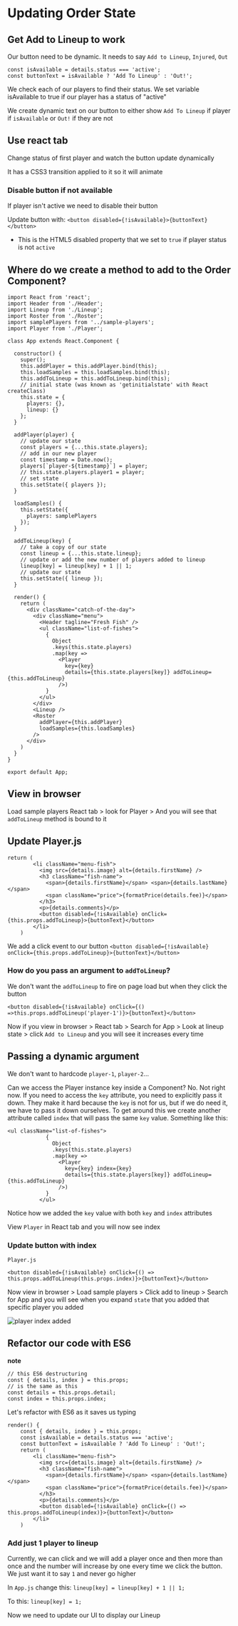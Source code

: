 # Updating Order State

## Get Add to Lineup to work
Our button need to be dynamic. It needs to say `Add to Lineup`, `Injured`, `Out`

```
const isAvailable = details.status === 'active';
const buttonText = isAvailable ? 'Add To Lineup' : 'Out!';
```

We check each of our players to find their status. We set variable isAvailable to true if our player has a status of "active"

We create dynamic text on our button to either show `Add To Lineup` if player if `isAvailable` or `Out!` if they are not

## Use react tab
Change status of first player and watch the button update dynamically

It has a CSS3 transition applied to it so it will animate

### Disable button if not available
If player isn't active we need to disable their button

Update button with: `<button disabled={!isAvailable}>{buttonText}</button>`

* This is the HTML5 disabled property that we set to `true` if player status is not `active`

## Where do we create a method to add to the Order Component?

```
import React from 'react';
import Header from './Header';
import Lineup from './Lineup';
import Roster from './Roster';
import samplePlayers from '../sample-players';
import Player from './Player';

class App extends React.Component {

  constructor() {
    super();
    this.addPlayer = this.addPlayer.bind(this);
    this.loadSamples = this.loadSamples.bind(this);
    this.addToLineup = this.addToLineup.bind(this);
    // initial state (was known as 'getinitialstate' with React createClass)
    this.state = {
      players: {},
      lineup: {}
    };
  }

  addPlayer(player) {
    // update our state
    const players = {...this.state.players};
    // add in our new player
    const timestamp = Date.now();
    players[`player-${timestamp}`] = player;
    // this.state.players.player1 = player;
    // set state
    this.setState({ players });
  }

  loadSamples() {
    this.setState({
      players: samplePlayers
    });
  }

  addToLineup(key) {
    // take a copy of our state
    const lineup = {...this.state.lineup};
    // update or add the new number of players added to lineup
    lineup[key] = lineup[key] + 1 || 1;
    // update our state
    this.setState({ lineup });
  }

  render() {
    return (
      <div className="catch-of-the-day">
        <div className="menu">
          <Header tagline="Fresh Fish" />
          <ul className="list-of-fishes">
            {
              Object
              .keys(this.state.players)
              .map(key =>
                <Player
                  key={key}
                  details={this.state.players[key]} addToLineup={this.addToLineup}
                />)
            }
          </ul>
        </div>
        <Lineup />
        <Roster
          addPlayer={this.addPlayer}
          loadSamples={this.loadSamples}
        />
      </div>
    )
  }
}

export default App;
```

## View in browser
Load sample players
React tab > look for Player > And you will see that `addToLineup` method is bound to it

## Update Player.js

```
return (
        <li className="menu-fish">
          <img src={details.image} alt={details.firstName} />
          <h3 className="fish-name">
            <span>{details.firstName}</span> <span>{details.lastName}</span>
            <span className="price">{formatPrice(details.fee)}</span>
          </h3>
          <p>{details.comments}</p>
          <button disabled={!isAvailable} onClick={this.props.addToLineup}>{buttonText}</button>
        </li>
    )
```

We add a click event to our button `<button disabled={!isAvailable} onClick={this.props.addToLineup}>{buttonText}</button>`

### How do you pass an argument to `addToLineup`?
We don't want the `addToLineup` to fire on page load but when they click the button

`<button disabled={!isAvailable} onClick={() =>this.props.addToLineup('player-1')}>{buttonText}</button>`

Now if you view in browser > React tab > Search for App > Look at lineup state > click `Add to Lineup` and you will see it increases every time

## Passing a dynamic argument
We don't want to hardcode `player-1`, `player-2`...

Can we access the Player instance key inside a Component? No. Not right now.
If you need to access the `key` attribute, you need to explicitly pass it down. They make it hard because the `key` is not for us, but if we do need it, we have to pass it down ourselves. To get around this we create another attribute called `index` that will pass the same `key` value. Something like this:

```
<ul className="list-of-fishes">
            {
              Object
              .keys(this.state.players)
              .map(key =>
                <Player
                  key={key} index={key}
                  details={this.state.players[key]} addToLineup={this.addToLineup}
                />)
            }
          </ul>
```

Notice how we added the `key` value with both `key` and `index` attributes

View `Player` in React tab and you will now see index

### Update button with index
`Player.js`

```
<button disabled={!isAvailable} onClick={() => this.props.addToLineup(this.props.index)}>{buttonText}</button>
```

Now view in browser > Load sample players > Click add to lineup > Search for App and you will see when you expand `state` that you added that specific player you added

![player index added](https://i.imgur.com/HEdPhfi.png)

## Refactor our code with ES6

**note** 

```
// this ES6 destructuring 
const { details, index } = this.props;
// is the same as this
const details = this.props.detail;
const index = this.props.index;
```

Let's refactor with ES6 as it saves us typing

```
render() {
    const { details, index } = this.props;
    const isAvailable = details.status === 'active';
    const buttonText = isAvailable ? 'Add To Lineup' : 'Out!';
    return (
        <li className="menu-fish">
          <img src={details.image} alt={details.firstName} />
          <h3 className="fish-name">
            <span>{details.firstName}</span> <span>{details.lastName}</span>
            <span className="price">{formatPrice(details.fee)}</span>
          </h3>
          <p>{details.comments}</p>
          <button disabled={!isAvailable} onClick={() => this.props.addToLineup(index)}>{buttonText}</button>
        </li>
    )
```

### Add just 1 player to lineup
Currently, we can click and we will add a player once and then more than once and the number will increase by one every time we click the button. We just want it to say `1` and never go higher

In `App.js` change this: `lineup[key] = lineup[key] + 1 || 1;`

To this: ``lineup[key] = 1;``

Now we need to update our UI to display our Lineup
